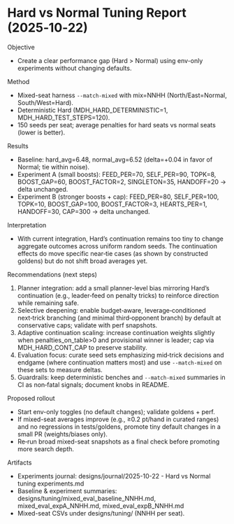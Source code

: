 ﻿# Hard vs Normal Tuning Report (2025‑10‑22)

Objective
- Create a clear performance gap (Hard > Normal) using env-only experiments without changing defaults.

Method
- Mixed-seat harness `--match-mixed` with mix=NNHH (North/East=Normal, South/West=Hard).
- Deterministic Hard (MDH_HARD_DETERMINISTIC=1, MDH_HARD_TEST_STEPS=120).
- 150 seeds per seat; average penalties for hard seats vs normal seats (lower is better).

Results
- Baseline: hard_avg=6.48, normal_avg=6.52 (delta=+0.04 in favor of Normal; tie within noise).
- Experiment A (small boosts): FEED_PER=70, SELF_PER=90, TOPK=8, BOOST_GAP=60, BOOST_FACTOR=2, SINGLETON=35, HANDOFF=20 → delta unchanged.
- Experiment B (stronger boosts + cap): FEED_PER=80, SELF_PER=100, TOPK=10, BOOST_GAP=100, BOOST_FACTOR=3, HEARTS_PER=1, HANDOFF=30, CAP=300 → delta unchanged.

Interpretation
- With current integration, Hard’s continuation remains too tiny to change aggregate outcomes across uniform random seeds. The continuation effects do move specific near‑tie cases (as shown by constructed goldens) but do not shift broad averages yet.

Recommendations (next steps)
1) Planner integration: add a small planner-level bias mirroring Hard’s continuation (e.g., leader‑feed on penalty tricks) to reinforce direction while remaining safe.
2) Selective deepening: enable budget‑aware, leverage‑conditioned next‑trick branching (and minimal third‑opponent branch) by default at conservative caps; validate with perf snapshots.
3) Adaptive continuation scaling: increase continuation weights slightly when penalties_on_table>0 and provisional winner is leader; cap via MDH_HARD_CONT_CAP to preserve stability.
4) Evaluation focus: curate seed sets emphasizing mid‑trick decisions and endgame (where continuation matters most) and use `--match-mixed` on these sets to measure deltas.
5) Guardrails: keep deterministic benches and `--match-mixed` summaries in CI as non‑fatal signals; document knobs in README.

Proposed rollout
- Start env-only toggles (no default changes); validate goldens + perf.
- If mixed-seat averages improve (e.g., ≥0.2 pt/hand in curated ranges) and no regressions in tests/goldens, promote tiny default changes in a small PR (weights/biases only).
- Re‑run broad mixed-seat snapshots as a final check before promoting more search depth.

Artifacts
- Experiments journal: designs/journal/2025-10-22 - Hard vs Normal tuning experiments.md
- Baseline & experiment summaries: designs/tuning/mixed_eval_baseline_NNHH.md, mixed_eval_expA_NNHH.md, mixed_eval_expB_NNHH.md
- Mixed-seat CSVs under designs/tuning/ (NNHH per seat).
